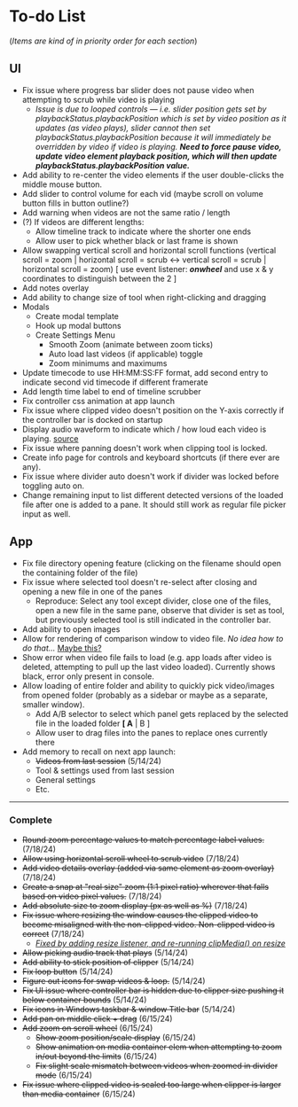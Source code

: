 # To-do List

(_Items are kind of in priority order for each section_)

## UI

* Fix issue where progress bar slider does not pause video when attempting to scrub while video is playing
  * _Issue is due to looped controls — i.e. slider position gets set by playbackStatus.playbackPosition which is set by video position as it updates (as video plays), slider cannot then set playbackStatus.playbackPosition because it will immediately be overridden by video if video is playing. __Need to force pause video, update video element playback position, which will then update playbackStatus.playbackPosition value.___
* Add ability to re-center the video elements if the user double-clicks the middle mouse button.
* Add slider to control volume for each vid (maybe scroll on volume button fills in button outline?)
* Add warning when videos are not the same ratio / length
* (?) If videos are different lengths:
  * Allow timeline track to indicate where the shorter one ends
  * Allow user to pick whether black or last frame is shown
* Allow swapping vertical scroll and horizontal scroll functions (vertical scroll = zoom | horizontal scroll = scrub <-> vertical scroll = scrub | horizontal scroll = zoom) [ use event listener: _**onwheel**_ and use x & y coordinates to distinguish between the 2 ]
* Add notes overlay
* Add ability to change size of tool when right-clicking and dragging
* Modals
  * Create modal template
  * Hook up modal buttons
  * Create Settings Menu
    * Smooth Zoom (animate between zoom ticks)
    * Auto load last videos (if applicable) toggle
    * Zoom minimums and maximums
* Update timecode to use HH:MM:SS:FF format, add second entry to indicate second vid timecode if different framerate
* Add length time label to end of timeline scrubber
* Fix controller css animation at app launch
* Fix issue where clipped video doesn't position on the Y-axis correctly if the controller bar is docked on startup
* Display audio waveform to indicate which / how loud each video is playing. [source](https://css-tricks.com/making-an-audio-waveform-visualizer-with-vanilla-javascript/)
* Fix issue where panning doesn't work when clipping tool is locked.
* Create info page for controls and keyboard shortcuts (if there ever are any).
* Fix issue where divider auto doesn't work if divider was locked before toggling auto on.
* Change remaining input to list different detected versions of the loaded file after one is added to a pane. It should still work as regular file picker input as well.

## App

* Fix file directory opening feature (clicking on the filename should open the containing folder of the file)
* Fix issue where selected tool doesn't re-select after closing and opening a new file in one of the panes
  * Reproduce: Select any tool except divider, close one of the files, open a new file in the same pane, observe that divider is set as tool, but previously selected tool is still indicated in the controller bar.
* Add ability to open images
* Allow for rendering of comparison window to video file. _No idea how to do that..._ [Maybe this?](https://dev.to/yonatanbd/using-electron-to-create-videos-canvas-ffmpeg-5gdm)
* Show error when video file fails to load (e.g. app loads after video is deleted, attempting to pull up the last video loaded). Currently shows black, error only present in console.
* Allow loading of entire folder and ability to quickly pick video/images from opened folder (probably as a sidebar or maybe as a separate, smaller window).
  * Add A/B selector to select which panel gets replaced by the selected file in the loaded folder
  **[ A** | B ]
  * Allow user to drag files into the panes to replace ones currently there
* Add memory to recall on next app launch:
  * ~~Videos from last session~~ (5/14/24)
  * Tool & settings used from last session
  * General settings
  * Etc.

---

### Complete

* ~~Round zoom percentage values to match percentage label values.~~ (7/18/24)
* ~~Allow using horizontal scroll wheel to scrub video~~ (7/18/24)
* ~~Add video details overlay (added via same element as zoom overlay)~~ (7/18/24)
* ~~Create a snap at "real size" zoom (1:1 pixel ratio) wherever that falls based on video pixel values.~~ (7/18/24)
* ~~Add absolute size to zoom display (px as well as %)~~ (7/18/24)
* ~~Fix issue where resizing the window causes the clipped video to become misaligned with the non-clipped video. Non-clipped video is correct~~ (7/18/24)
  * _[Fixed by adding resize listener, and re-running clipMedia() on resize](https://www.npmjs.com/package/react-resize-detector)_
* ~~Allow picking audio track that plays~~ (5/14/24)
* ~~Add ability to stick position of clipper~~ (5/14/24)
* ~~Fix loop button~~ (5/14/24)
* ~~Figure out icons for swap videos & loop.~~ (5/14/24)
* ~~Fix UI issue where controller bar is hidden due to clipper size pushing it below container bounds~~ (5/14/24)
* ~~Fix icons in Windows taskbar & window Title bar~~ (5/14/24)
* ~~Add pan on middle click + drag~~  (6/15/24)
* ~~Add zoom on scroll wheel~~ (6/15/24)
  * ~~Show zoom position/scale display~~ (6/15/24)
  * ~~Show animation on media container elem when attempting to zoom in/out beyond the limits~~ (6/15/24)
  * ~~Fix slight scale mismatch between videos when zoomed in divider mode~~ (6/15/24)
* ~~Fix issue where clipped video is scaled too large when clipper is larger than media container~~ (6/15/24)
